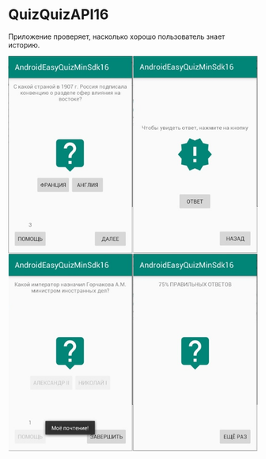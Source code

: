 # QuizQuizAPI16

Приложение проверяет, насколько хорошо пользователь знает историю.

![application screen](https://github.com/SmirnovIlya1986/ApplicationScreen/blob/master/QuizQuizAPI16_02.jpg)
